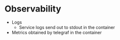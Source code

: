# Observability

* Logs
  * Service logs send out to stdout in the container
* Metrics obtained by telegraf in the container
